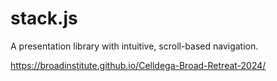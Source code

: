 # stack.js

A presentation library with intuitive, scroll-based navigation.

https://broadinstitute.github.io/Celldega-Broad-Retreat-2024/
